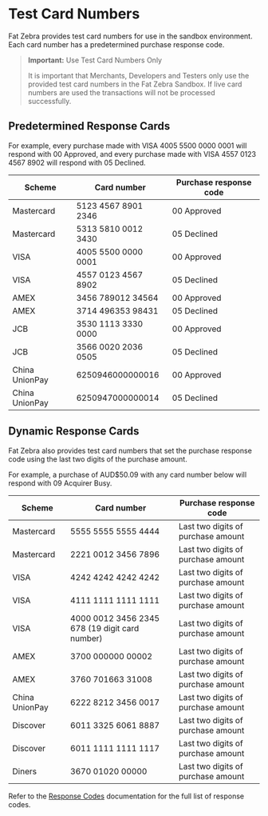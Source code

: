 # Test Card Numbers

Fat Zebra provides test card numbers for use in the sandbox environment. Each card number has a predetermined purchase response code.

> **Important:** Use Test Card Numbers Only
>
> It is important that Merchants, Developers and Testers only use the provided test card numbers in the Fat Zebra Sandbox. If live card numbers are used the transactions will not be processed successfully.

## Predetermined Response Cards

For example, every purchase made with VISA 4005 5500 0000 0001 will respond with 00 Approved, and every purchase made with VISA 4557 0123 4567 8902 will respond with 05 Declined.

| Scheme         | Card number         | Purchase response code |
| -------------- | ------------------- | ---------------------- |
| Mastercard     | 5123 4567 8901 2346 | 00 Approved            |
| Mastercard     | 5313 5810 0012 3430 | 05 Declined            |
| VISA           | 4005 5500 0000 0001 | 00 Approved            |
| VISA           | 4557 0123 4567 8902 | 05 Declined            |
| AMEX           | 3456 789012 34564   | 00 Approved            |
| AMEX           | 3714 496353 98431   | 05 Declined            |
| JCB            | 3530 1113 3330 0000 | 00 Approved            |
| JCB            | 3566 0020 2036 0505 | 05 Declined            |
| China UnionPay | 6250946000000016    | 00 Approved            |
| China UnionPay | 6250947000000014    | 05 Declined            |

## Dynamic Response Cards

Fat Zebra also provides test card numbers that set the purchase response code using the last two digits of the purchase amount.

For example, a purchase of AUD$50.09 with any card number below will respond with 09 Acquirer Busy.

| Scheme         | Card number                                    | Purchase response code             |
| -------------- | ---------------------------------------------- | ---------------------------------- |
| Mastercard     | 5555 5555 5555 4444                            | Last two digits of purchase amount |
| Mastercard     | 2221 0012 3456 7896                            | Last two digits of purchase amount |
| VISA           | 4242 4242 4242 4242                            | Last two digits of purchase amount |
| VISA           | 4111 1111 1111 1111                            | Last two digits of purchase amount |
| VISA           | 4000 0012 3456 2345 678 (19 digit card number) | Last two digits of purchase amount |
| AMEX           | 3700 000000 00002                              | Last two digits of purchase amount |
| AMEX           | 3760 701663 31008                              | Last two digits of purchase amount |
| China UnionPay | 6222 8212 3456 0017                            | Last two digits of purchase amount |
| Discover       | 6011 3325 6061 8887                            | Last two digits of purchase amount |
| Discover       | 6011 1111 1111 1117                            | Last two digits of purchase amount |
| Diners         | 3670 01020 00000                               | Last two digits of purchase amount |

Refer to the [Response Codes](https://docs.fatzebra.com/docs/response-codes) documentation for the full list of response codes.
